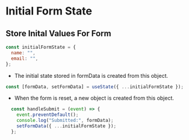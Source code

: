 # Initial Form State

## Store Inital Values For Form

```js
const initialFormState = {
  name: "",
  email: "",
};
```
* The initial state stored in formData is created from this object.
```js
const [formData, setFormData] = useState({ ...initialFormState });
```
* When the form is reset, a new object is created from this object.
```js
  const handleSubmit = (event) => {
    event.preventDefault();
    console.log("Submitted:", formData);
    setFormData({ ...initialFormState });
  };
  ```